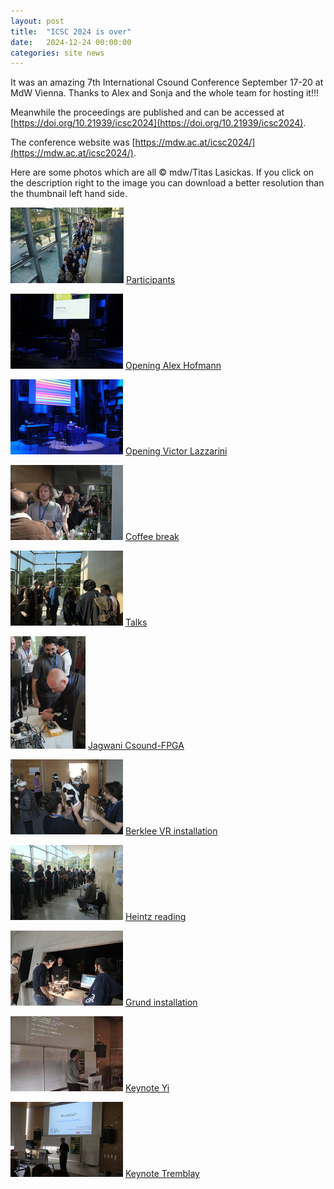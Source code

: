 ```yaml
---
layout: post
title:  "ICSC 2024 is over"
date:   2024-12-24 00:00:00
categories: site news
---
```


It was an amazing 7th International Csound Conference September 17-20 at MdW Vienna. Thanks to Alex and Sonja and the whole team for hosting it!!!

Meanwhile the proceedings are published and can be accessed at [https://doi.org/10.21939/icsc2024](https://doi.org/10.21939/icsc2024).

The conference website was [https://mdw.ac.at/icsc2024/](https://mdw.ac.at/icsc2024/).

Here are some photos which are all © mdw/Titas Lasickas. If you click on the description right to the image you can download a better resolution than the thumbnail left hand side.

![](/images/icsc-2024/iscs-2024-group-photo-tn.jpg) [Participants](/images/icsc-2024/iscs-2024-group-photo-sm.jpg)

![](/images/icsc-2024/opening-alex-hofmann-tn.jpg) [Opening Alex Hofmann](/images/icsc-2024/opening-alex-hofmann-sm.jpg)

![](/images/icsc-2024/opening-victor-lazzarini-tn.jpg) [Opening Victor Lazzarini](/images/icsc-2024/opening-victor-lazzarini-sm.jpg)

![](/images/icsc-2024/coffee-break-tn.jpg) [Coffee break](/images/icsc-2024/coffee-break-sm.jpg)

![](/images/icsc-2024/talks-tn.jpg) [Talks](/images/icsc-2024/talks-sm.jpg)

![](/images/icsc-2024/aman-jagwani-csound-FPGA-tn.jpg) [Jagwani Csound-FPGA](/images/icsc-2024/aman-jagwani-csound-FPGA-sm.jpg)

![](/images/icsc-2024/berklee-VR-tn.jpg) [Berklee VR installation](/images/icsc-2024/berklee-VR-sm.jpg)

![](/images/icsc-2024/heintz-reading-tn.jpg) [Heintz reading](/images/icsc-2024/heintz-reading-sm.jpg)

![](/images/icsc-2024/tim-tarek-grund-at-installation-tn.jpg) [Grund installation](/images/icsc-2024/tim-tarek-grund-at-installation-sm.jpg)

![](/images/icsc-2024/keynote-steven-yi-tn.jpg) [Keynote Yi](/images/icsc-2024/keynote-steven-yi-sm.jpg)

![](/images/icsc-2024/keynote-tremblay-tn.jpg) [Keynote Tremblay](/images/icsc-2024/keynote-tremblay-sm.jpg)
